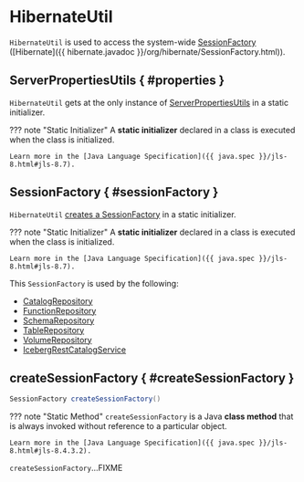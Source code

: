 # HibernateUtil

`HibernateUtil` is used to access the system-wide [SessionFactory](#sessionFactory) ([Hibernate]({{ hibernate.javadoc }}/org/hibernate/SessionFactory.html)).

## ServerPropertiesUtils { #properties }

`HibernateUtil` gets at the only instance of [ServerPropertiesUtils](../server/ServerPropertiesUtils.md#instance) in a static initializer.

??? note "Static Initializer"
    A **static initializer** declared in a class is executed when the class is initialized.

    Learn more in the [Java Language Specification]({{ java.spec }}/jls-8.html#jls-8.7).

## SessionFactory { #sessionFactory }

`HibernateUtil` [creates a SessionFactory](#createSessionFactory) in a static initializer.

??? note "Static Initializer"
    A **static initializer** declared in a class is executed when the class is initialized.

    Learn more in the [Java Language Specification]({{ java.spec }}/jls-8.html#jls-8.7).

This `SessionFactory` is used by the following:

* [CatalogRepository](CatalogRepository.md#sessionFactory)
* [FunctionRepository](FunctionRepository.md#SESSION_FACTORY)
* [SchemaRepository](SchemaRepository.md#sessionFactory)
* [TableRepository](TableRepository.md#sessionFactory)
* [VolumeRepository](VolumeRepository.md#sessionFactory)
* [IcebergRestCatalogService](../iceberg/IcebergRestCatalogService.md#sessionFactory)

## createSessionFactory { #createSessionFactory }

```java
SessionFactory createSessionFactory()
```

??? note "Static Method"
    `createSessionFactory` is a Java **class method** that is always invoked without reference to a particular object.

    Learn more in the [Java Language Specification]({{ java.spec }}/jls-8.html#jls-8.4.3.2).

`createSessionFactory`...FIXME
